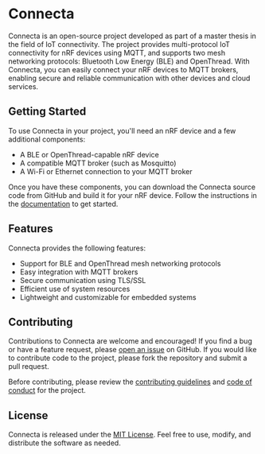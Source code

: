# Connecta

Connecta is an open-source project developed as part of a master thesis in the field of IoT connectivity. The project provides multi-protocol IoT connectivity for nRF devices using MQTT, and supports two mesh networking protocols: Bluetooth Low Energy (BLE) and OpenThread. With Connecta, you can easily connect your nRF devices to MQTT brokers, enabling secure and reliable communication with other devices and cloud services.

## Getting Started

To use Connecta in your project, you'll need an nRF device and a few additional components:

- A BLE or OpenThread-capable nRF device
- A compatible MQTT broker (such as Mosquitto)
- A Wi-Fi or Ethernet connection to your MQTT broker

Once you have these components, you can download the Connecta source code from GitHub and build it for your nRF device. Follow the instructions in the [documentation](./docs/index.md) to get started.

## Features

Connecta provides the following features:

- Support for BLE and OpenThread mesh networking protocols
- Easy integration with MQTT brokers
- Secure communication using TLS/SSL
- Efficient use of system resources
- Lightweight and customizable for embedded systems

## Contributing

Contributions to Connecta are welcome and encouraged! If you find a bug or have a feature request, please [open an issue](https://github.com/mmikhan/connecta/issues) on GitHub. If you would like to contribute code to the project, please fork the repository and submit a pull request.

Before contributing, please review the [contributing guidelines](./CONTRIBUTING.md) and [code of conduct](./CODE_OF_CONDUCT.md) for the project.

## License

Connecta is released under the [MIT License](./LICENSE). Feel free to use, modify, and distribute the software as needed.
